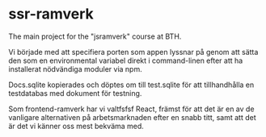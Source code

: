 # ssr-ramverk
The main project for the "jsramverk" course at BTH.

Vi började med att specifiera porten som appen lyssnar på genom att sätta den som en environmental variabel direkt i command-linen efter att ha installerat nödvändiga moduler via npm. 

Docs.sqlite kopierades och döptes om till test.sqlite för att tillhandhålla en testdatabas med dokument för testning. 

Som frontend-ramverk har vi valtfsfsf React, främst för att det är en av de vanligare alternativen på arbetsmarknaden efter en snabb titt, samt att det är det vi känner oss mest bekväma med.